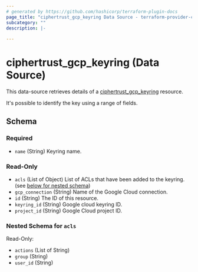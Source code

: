 ```yaml
---
# generated by https://github.com/hashicorp/terraform-plugin-docs
page_title: "ciphertrust_gcp_keyring Data Source - terraform-provider-ciphertrust"
subcategory: ""
description: |-
  
---
```


# ciphertrust_gcp_keyring (Data Source)

This data-source retrieves details of a [ciphertrust_gcp_keyring](https://registry.terraform.io/providers/ThalesGroup/ciphertrust/latest/docs/resources/gcp_keyring) resource.

It's possible to identify the key using a range of fields.

<!-- schema generated by tfplugindocs -->
## Schema

### Required

- `name` (String) Keyring name.

### Read-Only

- `acls` (List of Object) List of ACLs that have been added to the keyring. (see [below for nested schema](#nestedatt--acls))
- `gcp_connection` (String) Name of the Google Cloud connection.
- `id` (String) The ID of this resource.
- `keyring_id` (String) Google cloud keyring ID.
- `project_id` (String) Google Cloud project ID.

<a id="nestedatt--acls"></a>
### Nested Schema for `acls`

Read-Only:

- `actions` (List of String)
- `group` (String)
- `user_id` (String)
